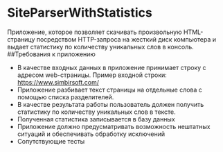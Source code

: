 # SiteParserWithStatistics
Приложение, которое позволяет скачивать произвольную HTML-страницу
посредством HTTP-запроса на жесткий диск компьютера и выдает статистику по
количеству уникальных слов в консоль. 
##Требования к приложению
- В качестве входных данных в приложение принимает строку с адресом
web-страницы. Пример входной строки: https://www.simbirsoft.com/
- Приложение разбивает текст страницы на отдельные слова с помощью
списка разделителей. 
- В качестве результата работы пользователь должен получить статистику по
количеству уникальных слов в тексте. 
- Полученная статистика записывается в базу данных
- Приложение должно предусматривать возможность нештатных ситуаций и
обеспечивать обработку исключений
- Сопутствующие тесты
